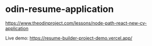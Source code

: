 # odin-resume-application
https://www.theodinproject.com/lessons/node-path-react-new-cv-application

Live demo: https://resume-builder-project-demo.vercel.app/